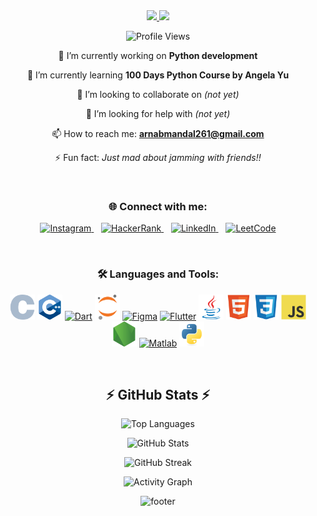 <div align="center">

<!-- Dark mode (Yellow) -->
<a href="https://git.io/typing-svg#gh-dark-mode-only">
  <img src="https://readme-typing-svg.herokuapp.com?size=28&duration=3500&pause=800&color=FFD700&center=true&vCenter=true&lines=Hello+👋;Hola+👋;Bonjour+👋;Hallo+👋;Ciao+👋;Olá+👋;Привет+👋;你好+👋;こんにちは+👋;안녕하세요+👋;नमस्ते+👋;مرحبا+👋;Merhaba+👋;Γειά+👋;Jambo+👋;שלום+👋;This+is+Arnab+Mandal;Nice+to+meet+you!"/>
</a>

<!-- Light mode (Blue) -->
<a href="https://git.io/typing-svg#gh-light-mode-only">
  <img src="https://readme-typing-svg.herokuapp.com?size=28&duration=3500&pause=800&color=0e75b6&center=true&vCenter=true&lines=Hello+👋;Hola+👋;Bonjour+👋;Hallo+👋;Ciao+👋;Olá+👋;Привет+👋;你好+👋;こんにちは+👋;안녕하세요+👋;नमस्ते+👋;مرحبا+👋;Merhaba+👋;Γειά+👋;Jambo+👋;שלום+👋;This+is+Arnab+Mandal;Nice+to+meet+you!"/>
</a>

</div>

      
</div>

<p align="center">
  <picture>
    <source media="(prefers-color-scheme: dark)" srcset="https://komarev.com/ghpvc/?username=arnab-apk&label=Profile%20views&color=FFD700&style=flat">
    <source media="(prefers-color-scheme: light)" srcset="https://komarev.com/ghpvc/?username=arnab-apk&label=Profile%20views&color=0e75b6&style=flat">
    <img src="https://komarev.com/ghpvc/?username=arnab-apk&label=Profile%20views&color=0e75b6&style=flat" alt="Profile Views" />
  </picture>
</p>

<div align="center">
  <p>🔭 I’m currently working on <strong>Python development</strong></p>
  <p>🌱 I’m currently learning <strong>100 Days Python Course by Angela Yu</strong></p>
  <p>👯 I’m looking to collaborate on <em>(not yet)</em></p>
  <p>🤝 I’m looking for help with <em>(not yet)</em></p>
  <p>📫 How to reach me: <a href="mailto:arnabmandal261@gmail.com"><strong>arnabmandal261@gmail.com</strong></a></p>
  <p>⚡ Fun fact: <em>Just mad about jamming with friends!!</em></p>
</div>

<br/>

<h3 align="center">🌐 Connect with me:</h3>

<p align="center">
  <!-- Instagram -->
  <a href="https://instagram.com/_mr.invictus__" target="blank">
    <img src="https://raw.githubusercontent.com/rahuldkjain/github-profile-readme-generator/master/src/images/icons/Social/instagram.svg" alt="Instagram" height="30" width="40" />
  </a>
  &nbsp;&nbsp;

  <!-- HackerRank -->
  <a href="https://www.hackerrank.com/profile/arnabmandal261" target="blank">
    <img src="https://raw.githubusercontent.com/rahuldkjain/github-profile-readme-generator/master/src/images/icons/Social/hackerrank.svg" alt="HackerRank" height="30" width="40" />
  </a>
  &nbsp;&nbsp;

  <!-- LinkedIn -->
  <a href="https://www.linkedin.com/in/arnab-mandal-00200131a/" target="_blank">
    <img src="https://raw.githubusercontent.com/rahuldkjain/github-profile-readme-generator/master/src/images/icons/Social/linked-in-alt.svg" alt="LinkedIn" height="30" width="40" />
  </a>
  &nbsp;&nbsp;

  <!-- LeetCode -->
  <a href="https://leetcode.com/u/6IDfCDzl1s/" target="_blank">
    <img src="https://cdn.iconscout.com/icon/free/png-256/leetcode-3521542-2944960.png" alt="LeetCode" height="30" width="30" />
  </a>
</p>

<br/>

<h3 align="center">🛠️ Languages and Tools:</h3>

<p align="center">
  <a href="https://www.cprogramming.com/" target="_blank"><img src="https://raw.githubusercontent.com/devicons/devicon/master/icons/c/c-original.svg" alt="C" width="40" height="40" /></a>
  <a href="https://www.w3schools.com/cpp/" target="_blank"><img src="https://raw.githubusercontent.com/devicons/devicon/master/icons/cplusplus/cplusplus-original.svg" alt="C++" width="40" height="40" /></a>
  <a href="https://dart.dev" target="_blank"><img src="https://www.vectorlogo.zone/logos/dartlang/dartlang-icon.svg" alt="Dart" width="40" height="40" /></a>
  <a href="https://jupyter.org/" target="_blank"><img src="https://raw.githubusercontent.com/devicons/devicon/master/icons/jupyter/jupyter-original.svg" alt="Jupyter" width="40" height="40" /></a>
  <a href="https://www.figma.com/" target="_blank"><img src="https://www.vectorlogo.zone/logos/figma/figma-icon.svg" alt="Figma" width="40" height="40" /></a>
  <a href="https://flutter.dev" target="_blank"><img src="https://www.vectorlogo.zone/logos/flutterio/flutterio-icon.svg" alt="Flutter" width="40" height="40" /></a>
  <a href="https://www.java.com" target="_blank"><img src="https://raw.githubusercontent.com/devicons/devicon/master/icons/java/java-original.svg" alt="Java" width="40" height="40" /></a>
  <a href="https://developer.mozilla.org/en-US/docs/Web/HTML" target="_blank"><img src="https://raw.githubusercontent.com/devicons/devicon/master/icons/html5/html5-original.svg" alt="HTML" width="40" height="40" /></a>
  <a href="https://developer.mozilla.org/en-US/docs/Web/CSS" target="_blank"><img src="https://raw.githubusercontent.com/devicons/devicon/master/icons/css3/css3-original.svg" alt="CSS" width="40" height="40" /></a>
  <a href="https://developer.mozilla.org/en-US/docs/Web/JavaScript" target="_blank"><img src="https://raw.githubusercontent.com/devicons/devicon/master/icons/javascript/javascript-original.svg" alt="JavaScript" width="40" height="40" /></a>
  <a href="https://nodejs.org/" target="_blank"><img src="https://raw.githubusercontent.com/devicons/devicon/master/icons/nodejs/nodejs-original.svg" alt="Node.js" width="40" height="40" /></a>
  <a href="https://www.mathworks.com/" target="_blank"><img src="https://upload.wikimedia.org/wikipedia/commons/2/21/Matlab_Logo.png" alt="Matlab" width="40" height="40" /></a>
  <a href="https://www.python.org" target="_blank"><img src="https://raw.githubusercontent.com/devicons/devicon/master/icons/python/python-original.svg" alt="Python" width="40" height="40" /></a>
</p>

<br/>

<h2 align="center">⚡ GitHub Stats ⚡</h2>

<!-- Top Languages -->
<p align="center">
  <picture>
    <source media="(prefers-color-scheme: dark)" srcset="https://github-readme-stats.vercel.app/api/top-langs?username=Arnab-apk&layout=compact&langs_count=8&card_width=340&theme=yellow&hide_border=false&border_radius=12&cache_seconds=1800">
    <source media="(prefers-color-scheme: light)" srcset="https://github-readme-stats.vercel.app/api/top-langs?username=Arnab-apk&layout=compact&langs_count=8&card_width=340&theme=default&hide_border=false&border_radius=12&cache_seconds=1800">
    <img alt="Top Languages" src="https://github-readme-stats.vercel.app/api/top-langs?username=Arnab-apk&layout=compact&langs_count=8&card_width=340&theme=default&hide_border=false&border_radius=12&cache_seconds=1800" />
  </picture>
</p>

<!-- Profile Stats -->
<p align="center">
  <picture>
    <source media="(prefers-color-scheme: dark)" srcset="https://github-readme-stats.vercel.app/api?username=Arnab-apk&show_icons=true&rank_icon=github&theme=yellow&hide_border=false&border_radius=12">
    <source media="(prefers-color-scheme: light)" srcset="https://github-readme-stats.vercel.app/api?username=Arnab-apk&show_icons=true&rank_icon=github&theme=default&hide_border=false&border_radius=12">
    <img alt="GitHub Stats" src="https://github-readme-stats.vercel.app/api?username=Arnab-apk&show_icons=true&rank_icon=github&theme=default&hide_border=false&border_radius=12" />
  </picture>
</p>

<!-- Streak -->
<p align="center">
  <picture>
    <source media="(prefers-color-scheme: dark)" srcset="https://nirzak-streak-stats.vercel.app/?user=Arnab-apk&theme=yellow&hide_border=false&border_radius=12">
    <source media="(prefers-color-scheme: light)" srcset="https://nirzak-streak-stats.vercel.app/?user=Arnab-apk&theme=default&hide_border=false&border_radius=12">
    <img alt="GitHub Streak" src="https://nirzak-streak-stats.vercel.app/?user=Arnab-apk&theme=default&hide_border=false&border_radius=12" />
  </picture>
</p>


<!-- Activity Graph -->
<p align="center">
  <picture>
    <!-- Dark Mode (Yellow) -->
    <source media="(prefers-color-scheme: dark)" srcset="https://github-readme-activity-graph.vercel.app/graph?username=Arnab-apk&bg_color=00000000&color=FFD700&line=FFD700&point=FFD700&area_color=FFD700&hide_border=false&area=true">
    <!-- Light Mode -->
    <source media="(prefers-color-scheme: light)" srcset="https://github-readme-activity-graph.vercel.app/graph?username=Arnab-apk&theme=github-compact&bg_color=00000000&hide_border=false&area=true">
    <!-- Fallback -->
    <img alt="Activity Graph" src="https://github-readme-activity-graph.vercel.app/graph?username=Arnab-apk&theme=github-compact&bg_color=00000000&hide_border=false&area=true" />
  </picture>
</p>

<!-- Footer Wave -->
<div align="center">
  <picture>
    <source media="(prefers-color-scheme: dark)" srcset="https://capsule-render.vercel.app/api?type=waving&color=FFD700&height=70&section=footer"/>
    <source media="(prefers-color-scheme: light)" srcset="https://capsule-render.vercel.app/api?type=waving&color=gradient&height=70&section=footer"/>
    <img alt="footer" src="https://capsule-render.vercel.app/api?type=waving&color=gradient&height=70&section=footer"/>
  </picture>
</div>
